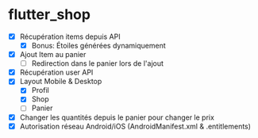 # flutter_shop

- [x] Récupération items depuis API
  - [x] Bonus: Étoiles générées dynamiquement
- [x] Ajout Item au panier
  - [ ] Redirection dans le panier lors de l'ajout
- [x] Récupération user API
- [x] Layout Mobile & Desktop
  - [x] Profil
  - [x] Shop
  - [ ] Panier
- [x] Changer les quantités depuis le panier pour changer le prix
- [x] Autorisation réseau Android/iOS (AndroidManifest.xml & .entitlements)
